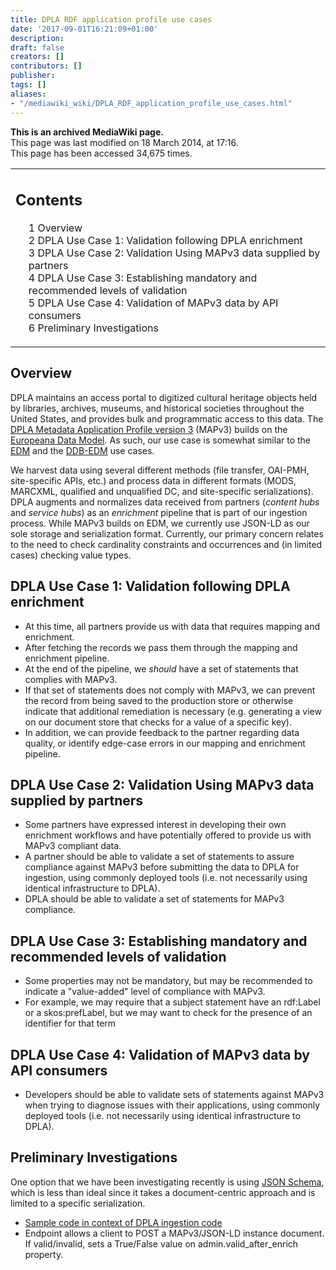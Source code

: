 ```yaml
---
title: DPLA RDF application profile use cases
date: '2017-09-01T16:21:09+01:00'
description: 
draft: false
creators: []
contributors: []
publisher: 
tags: []
aliases:
- "/mediawiki_wiki/DPLA_RDF_application_profile_use_cases.html"
---
```


 **This is an archived MediaWiki page.**  
This page was last modified on 18 March 2014, at 17:16.  
This page has been accessed 34,675 times.

<table id="toc" class="toc">
  <tr>
    <td>
      <div id="toctitle">
        <h2>Contents</h2>
      </div>
      <ul>
        <li class="toclevel-1 tocsection-1"><a href="#Overview"><span class="tocnumber">1</span> <span class="toctext">Overview</span></a></li>
        <li class="toclevel-1 tocsection-2"><a href="#DPLA_Use_Case_1:_Validation_following_DPLA_enrichment"><span class="tocnumber">2</span> <span class="toctext">DPLA Use Case 1: Validation following DPLA enrichment</span></a></li>
        <li class="toclevel-1 tocsection-3"><a href="#DPLA_Use_Case_2:_Validation_Using_MAPv3_data_supplied_by_partners"><span class="tocnumber">3</span> <span class="toctext">DPLA Use Case 2: Validation Using MAPv3 data supplied by partners</span></a></li>
        <li class="toclevel-1 tocsection-4"><a href="#DPLA_Use_Case_3:_Establishing_mandatory_and_recommended_levels_of_validation"><span class="tocnumber">4</span> <span class="toctext">DPLA Use Case 3: Establishing mandatory and recommended levels of validation</span></a></li>
        <li class="toclevel-1 tocsection-5"><a href="#DPLA_Use_Case_4:_Validation_of_MAPv3_data_by_API_consumers"><span class="tocnumber">5</span> <span class="toctext">DPLA Use Case 4: Validation of MAPv3 data by API consumers</span></a></li>
        <li class="toclevel-1 tocsection-6"><a href="#Preliminary_Investigations"><span class="tocnumber">6</span> <span class="toctext">Preliminary Investigations</span></a></li>
      </ul>
    </td>
  </tr>
</table>

## Overview

DPLA maintains an access portal to digitized cultural heritage objects held by libraries, archives, museums, and historical societies throughout the United States, and provides bulk and programmatic access to this data. The [DPLA Metadata Application Profile version 3](http://dp.la/info/developers/map/) (MAPv3) builds on the [Europeana Data Model](http://pro.europeana.eu/edm-documentation). As such, our use case is somewhat similar to the [EDM](/mediawiki_wiki/EDM "EDM") and the [DDB-EDM](/mediawiki_wiki/DDB-EDM "DDB-EDM") use cases.

We harvest data using several different methods (file transfer, OAI-PMH, site-specific APIs, etc.) and process data in different formats (MODS, MARCXML, qualified and unqualified DC, and site-specific serializations). DPLA augments and normalizes data received from partners (_content hubs_ and _service hubs_) as an _enrichment_ pipeline that is part of our ingestion process. While MAPv3 builds on EDM, we currently use JSON-LD as our sole storage and serialization format. Currently, our primary concern relates to the need to check cardinality constraints and occurrences and (in limited cases) checking value types.

## DPLA Use Case 1: Validation following DPLA enrichment

- At this time, all partners provide us with data that requires mapping and enrichment.
- After fetching the records we pass them through the mapping and enrichment pipeline.
- At the end of the pipeline, we _should_ have a set of statements that complies with MAPv3.
- If that set of statements does not comply with MAPv3, we can prevent the record from being saved to the production store or otherwise indicate that additional remediation is necessary (e.g. generating a view on our document store that checks for a value of a specific key).
- In addition, we can provide feedback to the partner regarding data quality, or identify edge-case errors in our mapping and enrichment pipeline.

## DPLA Use Case 2: Validation Using MAPv3 data supplied by partners

- Some partners have expressed interest in developing their own enrichment workflows and have potentially offered to provide us with MAPv3 compliant data.
- A partner should be able to validate a set of statements to assure compliance against MAPv3 before submitting the data to DPLA for ingestion, using commonly deployed tools (i.e. not necessarily using identical infrastructure to DPLA).
- DPLA should be able to validate a set of statements for MAPv3 compliance.

## DPLA Use Case 3: Establishing mandatory and recommended levels of validation

- Some properties may not be mandatory, but may be recommended to indicate a "value-added" level of compliance with MAPv3.
- For example, we may require that a subject statement have an rdf:Label or a skos:prefLabel, but we may want to check for the presence of an identifier for that term

## DPLA Use Case 4: Validation of MAPv3 data by API consumers

- Developers should be able to validate sets of statements against MAPv3 when trying to diagnose issues with their applications, using commonly deployed tools (i.e. not necessarily using identical infrastructure to DPLA).

## Preliminary Investigations

One option that we have been investigating recently is using [JSON Schema](http://json-schema.org/), which is less than ideal since it takes a document-centric approach and is limited to a specific serialization.

- [Sample code in context of DPLA ingestion code](https://github.com/dpla/ingestion/compare/7289-jsonschema-validation)
- Endpoint allows a client to POST a MAPv3/JSON-LD instance document. If valid/invalid, sets a True/False value on admin.valid\_after\_enrich property.

